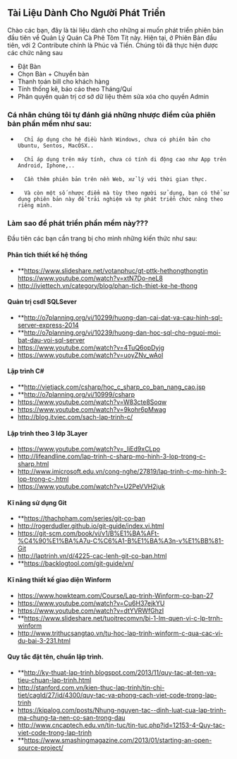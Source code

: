 ##  Tài Liệu Dành Cho Người Phát Triển

Chào các bạn, đây là tài liệu dành cho những ai muốn phát triển phiên bản đầu tiên về Quản Lý Quán Cà Phê Tôm Tít này.
Hiện tại, ở Phiên Bản đầu tiên, với 2 Contribute chính là Phúc và Tiến. Chúng tôi đã thực hiện được các chức năng sau

*	Đặt Bàn
*	Chọn Bàn + Chuyển bàn
*	Thanh toán bill cho khách hàng
*	Tính thống kê, báo cáo theo Tháng/Quí
*	Phân quyền quản trị cơ sở dữ liệu thêm sửa xóa cho quyền Admin
### Cá nhân chúng tôi tự đánh giá những nhược điểm của phiên bản phần mềm như sau: 

*		Chỉ áp dụng cho hệ điều hành Windows, chưa có phiên bản cho Ubuntu, Sentos, MacOSX..
*		Chỉ áp dụng trên máy tính, chưa có tính di động cao như App trên Android, Iphone,..
*		Cần thêm phiên bản trên nền Web, xử lý với thời gian thực.
*		Và còn một số nhược điểm mà tùy theo người sử dụng, bạn có thể sử dụng phiên bản này để trải nghiệm và tự phát triển chức năng theo riêng mình.

###	Làm sao để phát triển phần mềm này???

Đầu tiên các bạn cần trang bị cho mình những kiến thức như sau:

####	Phân tích thiết kế hệ thống

*	**https://www.slideshare.net/votanphuc/gt-pttk-hethongthongtin
https://www.youtube.com/watch?v=xtN7Do-neL8
*	http://iviettech.vn/category/blog/phan-tich-thiet-ke-he-thong

####	Quản trị csdl SQLSever
*	**http://o7planning.org/vi/10299/huong-dan-cai-dat-va-cau-hinh-sql-server-express-2014
*	**http://o7planning.org/vi/10239/huong-dan-hoc-sql-cho-nguoi-moi-bat-dau-voi-sql-server
*	https://www.youtube.com/watch?v=4TuQ6opDyjg
*	https://www.youtube.com/watch?v=uoyZNv_wAoI

####	Lập trình C#
*	**http://vietjack.com/csharp/hoc_c_sharp_co_ban_nang_cao.jsp
*	**http://o7planning.org/vi/10999/csharp
*	https://www.youtube.com/watch?v=W83cte8Soqw
*	https://www.youtube.com/watch?v=9kohr6pMwag
*	http://blog.itviec.com/sach-lap-trinh-c/

####	Lập trình theo 3 lớp 3Layer
*	https://www.youtube.com/watch?v=_IiEd9xCLpo
*	http://lifeandline.com/lap-trinh-c-sharp-mo-hinh-3-lop-trong-c-sharp.html
*	http://www.imicrosoft.edu.vn/cong-nghe/27819/lap-trinh-c-mo-hinh-3-lop-trong-c-.html
*	https://www.youtube.com/watch?v=U2PeVVH2juk

####	Kĩ năng sử dụng Git
*	**https://thachpham.com/series/git-co-ban
*	http://rogerdudler.github.io/git-guide/index.vi.html
*	https://git-scm.com/book/vi/v1/B%E1%BA%AFt-%C4%90%E1%BA%A7u-C%C6%A1-B%E1%BA%A3n-v%E1%BB%81-Git
*	http://laptrinh.vn/d/4225-cac-lenh-git-co-ban.html
*	**https://backlogtool.com/git-guide/vn/

####	Kĩ năng thiết kế giao diện Winform
*	https://www.howkteam.com/Course/Lap-trinh-Winform-co-ban-27
*	https://www.youtube.com/watch?v=Cu6H37ejkYU
*	https://www.youtube.com/watch?v=dtYVRWfGhzI
*	**https://www.slideshare.net/tuoitrecomvn/bi-1-lm-quen-vi-c-lp-trnh-winform
*	http://www.trithucsangtao.vn/tu-hoc-lap-trinh-winform-c-qua-cac-vi-du-bai-3-231.html

####	Quy tắc đặt tên, chuẩn lập trình.
*	**http://ky-thuat-lap-trinh.blogspot.com/2013/11/quy-tac-at-ten-va-tieu-chuan-lap-trinh.html
*	http://stanford.com.vn/kien-thuc-lap-trinh/tin-chi-tiet/cagId/27/id/4300/quy-tac-va-phong-cach-viet-code-trong-lap-trinh
*	https://kipalog.com/posts/Nhung-nguyen-tac--dinh-luat-cua-lap-trinh-ma-chung-ta-nen-co-san-trong-dau
*	http://www.cncaptech.edu.vn/tin-tuc/tin-tuc.php?id=12153-4-Quy-tac-viet-code-trong-lap-trinh
*	**https://www.smashingmagazine.com/2013/01/starting-an-open-source-project/



